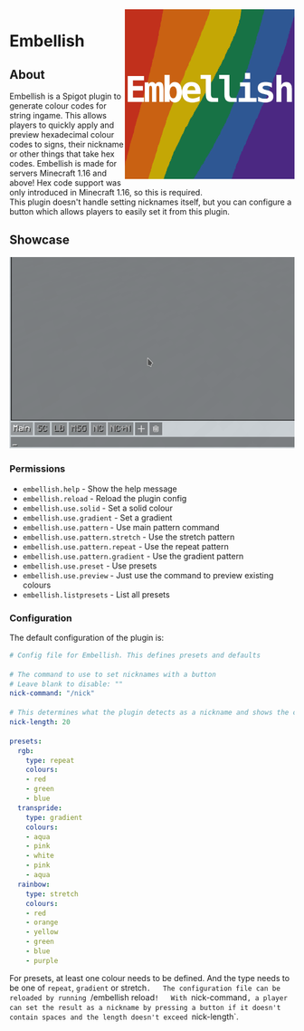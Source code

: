 <img src="img/logo.png" align="right" alt="Logo" title="Logo" width="300" height="300" />

# Embellish

## About
Embellish is a Spigot plugin to generate colour codes for string ingame. This allows players to quickly apply and preview hexadecimal colour codes to signs, their nickname or other things that take hex codes. Embellish is made for servers Minecraft 1.16 and above! Hex code support was only introduced in Minecraft 1.16, so this is required.  
This plugin doesn't handle setting nicknames itself, but you can configure a button which allows players to easily set it from this plugin.  

## Showcase
![Showcase](img/showcase.gif)

### Permissions
- `embellish.help` - Show the help message  
- `embellish.reload` - Reload the plugin config  
- `embellish.use.solid` - Set a solid colour  
- `embellish.use.gradient` - Set a gradient  
- `embellish.use.pattern` - Use main pattern command  
- `embellish.use.pattern.stretch` - Use the stretch pattern  
- `embellish.use.pattern.repeat` - Use the repeat pattern  
- `embellish.use.pattern.gradient` - Use the gradient pattern  
- `embellish.use.preset` - Use presets  
- `embellish.use.preview` - Just use the command to preview existing colours  
- `embellish.listpresets` - List all presets  

### Configuration
The default configuration of the plugin is:  
```yaml
# Config file for Embellish. This defines presets and defaults

# The command to use to set nicknames with a button
# Leave blank to disable: ""
nick-command: "/nick"

# This determines what the plugin detects as a nickname and shows the command button for
nick-length: 20

presets:
  rgb:
    type: repeat
    colours:
    - red
    - green
    - blue
  transpride:
    type: gradient
    colours:
    - aqua
    - pink
    - white
    - pink
    - aqua
  rainbow:
    type: stretch
    colours:
    - red
    - orange
    - yellow
    - green
    - blue
    - purple
```
For presets, at least one colour needs to be defined. And the type needs to be one of `repeat`, `gradient` or stretch`.  
The configuration file can be reloaded by running `/embellish reload`!  
With `nick-command`, a player can set the result as a nickname by pressing a button if it doesn't contain spaces and the length doesn't exceed `nick-length`.  